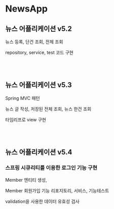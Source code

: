 # NewsApp


## 뉴스 어플리케이션 v5.2

뉴스 등록, 단건 조회, 전체 조회 

repository, service, test 코드 구현


<br><br>

## 뉴스 어플리케이션 v5.3

Spring MVC 패턴

뉴스 글 작성, 저장된 전체 조회, 뉴스 한건 조회

타임리프로 view 구현

<br><br>

## 뉴스 어플리케이션 v5.4

### 스프링 시큐리티를 이용한 로그인 기능 구현

Member 엔티티 생성, 

Member 회원가입 기능 리포지토리, 서비스, 기능테스트

validation을 사용한 데이터 유효성 검사




